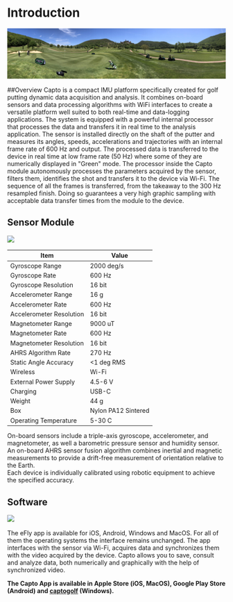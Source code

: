 

# Introduction

![](img/putting.jpeg)

##Overview
Capto is a compact IMU platform specifically created for golf putting dynamic data acquisition and analysis.
It combines on-board sensors and data processing algorithms with WiFi interfaces to
create a versatile platform well suited to both real-time and data-logging applications.
The system is equipped with a powerful internal processor that processes the data and transfers it in real time to the analysis application.
The sensor is installed directly on the shaft of the putter and measures its angles, speeds, accelerations and trajectories with an internal frame rate of 600 Hz and output. 
The processed data is transferred to the device in real time at low frame rate (50 Hz) where some of they are numerically displayed in "Green" mode.
The processor inside the Capto module autonomously processes the parameters acquired by the sensor, filters them, identifies the shot and transfers it to the device via Wi-Fi. 
The sequence of all the frames is transferred, from the takeaway to the 300 Hz resampled finish. 
Doing so guarantees a very high graphic sampling with acceptable data transfer times from the module to the device.


## Sensor Module

<img src="/img/eFly_transparent.png" width="200" />


|  Item |Value   |
| ------------ | ------------ |
|Gyroscope Range | 2000 deg/s |
|  Gyroscope Rate |  600 Hz |
|  Gyroscope Resolution |  16 bit |
|  Accelerometer Range |16 g |
|  Accelerometer Rate |  600 Hz |
|  Accelerometer Resolution |  16 bit |
|  Magnetometer Range |9000 uT |
|  Magnetometer Rate |  600 Hz |
|  Magnetometer Resolution |  16 bit |
|  AHRS Algorithm Rate |  270 Hz |
|  Static Angle Accuracy |  <1 deg RMS |
|  Wireless |  Wi-Fi|
|  External Power Supply |  4.5-6 V|
|  Charging |  USB-C|
|  Weight |  44 g|
| Box | Nylon PA12 Sintered|
|  Operating Temperature |  5-30 C|

On-board sensors include a triple-axis gyroscope, accelerometer, and magnetometer, as well a barometric pressure sensor and humidity sensor.  
An on-board AHRS sensor fusion algorithm combines inertial and magnetic measurements to provide a drift-free measurement of orientation relative to the Earth.  
Each device is individually calibrated using robotic equipment to achieve the specified accuracy.

## Software

<img src="/img/app_home.png" width="400" />

The eFly app is available for iOS, Android, Windows and MacOS. For all of them the operating systems the interface remains unchanged. 
The app interfaces with the sensor via Wi-Fi, acquires data and synchronizes them with the video acquired by the device.
Capto allows you to save, consult and analyze data, both numerically and graphically with the help of synchronized video.

__The Capto App is available in Apple Store (iOS, MacOS), Google Play Store (Android) and [captogolf](https://www.captogolf.com/download) (Windows).__
